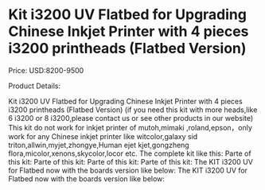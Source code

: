 # Kit i3200 UV Flatbed for Upgrading Chinese Inkjet Printer with 4 pieces i3200 printheads (Flatbed Version)

Price: USD:8200-9500

Product Details:

Kit i3200 UV Flatbed for Upgrading Chinese Inkjet Printer with 4 pieces i3200 printheads (Flatbed Version)
(if you need this kit with more heads,like 6 i3200 or 8 i3200,please contact us or see other products in our website)
This kit do not work for inkjet printer of mutoh,mimaki ,roland,epson，only work for any Chinese inkjet printer like witcolor,galaxy sid triton,allwin,myjet,zhongye,Human ejet kjet,gongzheng flora,micolor,xenons,skycolor,locor etc.
The complete kit like this:
Parte of this kit:
Parte of this kit:
Parte of this kit:
Parte of this kit:
The KIT i3200 UV for Flatbed now with the boards version like below:
The KIT i3200 UV for Flatbed now with the boards version like below:
